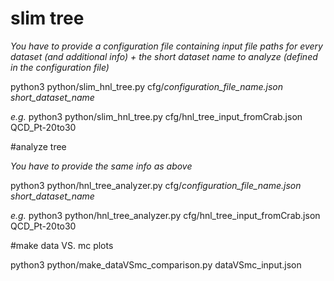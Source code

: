 # slim tree
*You have to provide a configuration file containing input file paths for every dataset (and additional info) + the short dataset name to analyze (defined in the configuration file)*

python3 python/slim_hnl_tree.py cfg/*configuration_file_name.json* *short_dataset_name*

*e.g.*
python3 python/slim_hnl_tree.py cfg/hnl_tree_input_fromCrab.json QCD_Pt-20to30

#analyze tree

*You have to provide the same info as above*

python3 python/hnl_tree_analyzer.py cfg/*configuration_file_name.json* *short_dataset_name*

*e.g.*
python3 python/hnl_tree_analyzer.py cfg/hnl_tree_input_fromCrab.json QCD_Pt-20to30

#make data VS. mc plots

python3 python/make_dataVSmc_comparison.py dataVSmc_input.json

